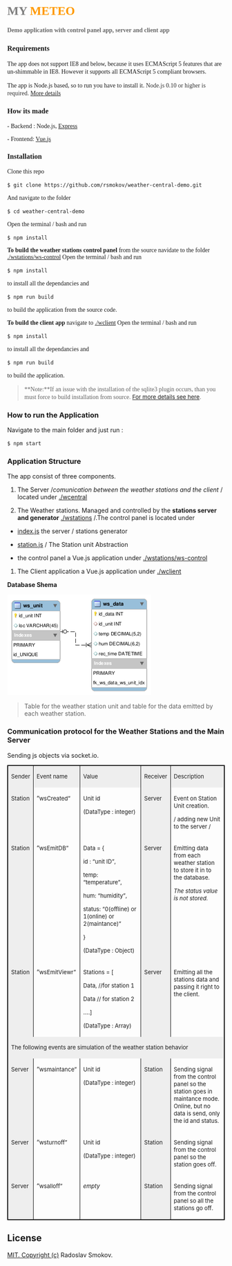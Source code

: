# <font face="Ubuntu"><font color="#808080">MY</font> <font color="#ff9900">METEO</font></font>

<font face="Ubuntu"><font color="#666666">**Demo application with control panel app, server and client app**</font></font>

### <font face="Ubuntu">Requirements</font>

<font face="Ubuntu">The app does not support IE8 and below, because it uses ECMAScript 5 features that are un-shimmable in IE8\. However it supports all ECMAScript 5 compliant browsers.</font>

<font face="Ubuntu"><font face="Ubuntu"><span style="background: transparent">The app is Node.js based, so to run you have to install it.</span> </font><font color="#333333"><font face="Ubuntu"><span style="background: transparent">Node.js 0.10 or higher is required.</span> </font></font>[<font face="Ubuntu"><span style="background: transparent">More details</span></font>](https://docs.npmjs.com/getting-started/installing-node)

### How its made

<span style="background: transparent"><font face="Ubuntu">- Backend : Node.js,</font> [<font face="Ubuntu">Express</font>](https://expressjs.com/)</span>

<span style="background: transparent"><font face="Ubuntu">- Frontend: [Vue.js](https://vuejs.org/)</font></span>

### Installation

Clone this repo
```sh
$ git clone https://github.com/rsmokov/weather-central-demo.git
```
And navigate to the folder
```sh
$ cd weather-central-demo
```
Open the terminal / bash and run
```sh
$ npm install
```

**To build the weather stations control panel** from the source navidate to the folder [./wstations/ws-control](./wstations/ws-control)
Open the terminal / bash and run
```sh
$ npm install
```
to install all the dependancies and 
```sh
$ npm run build 
```
to build the application from the source code.

**To build the client app** navigate to  [./wclient](./wclient)
Open the terminal / bash and run
```sh
$ npm install
```
to install all the dependancies and 
```sh
$ npm run build 
```
to build the application.

> **Note:**If an issue with the installation of the sqlite3 plugin occurs, than you must force to build installation from source.</font> [<font size="2">For more details see here</font>](https://www.npmjs.com/package/sqlite3#source-install)<font size="2">.</font>

### How to run the Application

Navigate to the main folder and just run :
```sh
$ npm start
```
### Application Structure

The app consist of three components.

1.  The Server /_comunication between the weather stations and the client_ / located under [./wcentral](./wcentral)

2.  The Weather stations. Managed and controlled by the **stations server and generator** [./wstations](./wstations) /.The control panel is located under

*   [index.js](./wstations/index.js)  the server / stations generator

*   [station.js](./wstations/station.js)  / The Station unit Abstraction

*   the control panel a Vue.js application under [./wstations/ws-control](./wstations/ws-control)

1.  The Client application a Vue.js application under [./wclient](./wclient)

**Database Shema**

![](./docu/schema.png)  

>Table for the weather station unit and table for the data emitted by each weather station.

### Communication protocol for the Weather Stations and the Main Server

Sending js objects via socket.io.

<table width="100%" border="1" bordercolor="#000000" cellpadding="5" cellspacing="0" rules="COLS"><colgroup><col width="22*"> <col width="38*"> <col width="90*"> <col width="24*"> <col width="82*"></colgroup>

<tbody>

<tr valign="TOP">

<td width="9%" bgcolor="#eeeeee">

<font color="#1c1c1c"><font size="2"><span style="background: transparent">Sender</span></font></font>

</td>

<td width="15%" bgcolor="#eeeeee">

<font color="#1c1c1c"><font size="2"><span style="background: transparent">Event name</span></font></font>

</td>

<td width="35%" bgcolor="#eeeeee">

<font color="#1c1c1c"><font size="2"><span style="background: transparent">Value</span></font></font>

</td>

<td width="9%" bgcolor="#eeeeee">

<font color="#1c1c1c"><font size="2"><span style="background: transparent">Receiver</span></font></font>

</td>

<td width="32%" bgcolor="#eeeeee">

<font color="#1c1c1c"><font size="2"><span style="background: transparent">Description</span></font></font>

</td>

</tr>

<tr valign="TOP">

<td width="9%" bgcolor="#eeeeee">

<font size="2">Station</font>

</td>

<td width="15%">

“<font size="2">wsCreated”</font>

</td>

<td width="35%">

<font size="2">Unit id</font>

<font size="2">(DataType : integer)</font>

</td>

<td width="9%" bgcolor="#eeeeee">

<font size="2">Server</font>

</td>

<td width="32%">

<font size="2">Event on Station Unit creation.</font>

<font size="2">/ adding new Unit to the server /</font>

</td>

</tr>

<tr valign="TOP">

<td width="9%" bgcolor="#eeeeee">

<font size="2">Station</font>

</td>

<td width="15%">

“<font size="2">wsEmitDB”</font>

</td>

<td width="35%">

<font size="2">Data = {</font>

<font size="2">id : “unit ID”,</font>

<font size="2">temp: “temperature”,</font>

<font size="2">hum: “humidity”,</font>

<font size="2">status: “0(offline) or 1(online) or 2(maintance)”</font>

<font size="2">}</font>

<font size="2">(DataType : Object)</font>

</td>

<td width="9%" bgcolor="#eeeeee">

<font size="2">Server</font>

</td>

<td width="32%">

<font size="2">Emitting data from each weather station to store it in to the database.</font>

<font size="2">_The status value is not stored._</font>

</td>

</tr>

<tr valign="TOP">

<td width="9%" bgcolor="#eeeeee">

<font size="2">Station</font>

</td>

<td width="15%">

“<font size="2">wsEmitViewr”</font>

</td>

<td width="35%">

<font size="2">Stations = [</font>

<font size="2">Data, //for station 1</font>

<font size="2">Data // for station 2</font>

…<font size="2">.]</font>

<font size="2">(DataType : Array)</font>

</td>

<td width="9%" bgcolor="#eeeeee">

<font size="2">Server</font>

</td>

<td width="32%">

<font size="2">Emitting all the stations data and passing it right to the client.</font>

</td>

</tr>

<tr>

<td colspan="5" width="100%" valign="TOP" bgcolor="#eeeeee">

<a name="tw-target-text"></a><font size="2">The following events are simulation of the weather station</font> <font size="2"><span lang="en">behavior</span></font>

</td>

</tr>

<tr valign="TOP">

<td width="9%" bgcolor="#eeeeee">

<font size="2">Server</font>

</td>

<td width="15%">

“<font size="2">wsmaintance”</font>

</td>

<td width="35%">

<font size="2">Unit id</font>

<font size="2">(DataType : integer)</font>

</td>

<td width="9%" bgcolor="#eeeeee">

<font size="2">Station</font>

</td>

<td width="32%">

<font size="2">Sending signal from the control panel so the station goes in maintance mode. Online, but no data is send, only the id and status.</font>

</td>

</tr>

<tr valign="TOP">

<td width="9%" height="46" bgcolor="#eeeeee">

<font size="2">Server</font>

</td>

<td width="15%">

“<font size="2">wsturnoff”</font>

</td>

<td width="35%">

<font size="2">Unit id</font>

<font size="2">(DataType : integer)</font>

</td>

<td width="9%" bgcolor="#eeeeee">

<font size="2">Station</font>

</td>

<td width="32%">

<font size="2">Sending signal from the control panel so the station goes off.</font>

</td>

</tr>

<tr valign="TOP">

<td width="9%" bgcolor="#eeeeee">

<font size="2">Server</font>

</td>

<td width="15%">

“<font size="2">wsalloff”</font>

</td>

<td width="35%">

<font size="2">_empty_</font>

</td>

<td width="9%" bgcolor="#eeeeee">

<font size="2">Station</font>

</td>

<td width="32%">

<font size="2">Sending signal from the control panel so all the stations go off.</font>

</td>

</tr>

</tbody>

</table>

## License
[MIT. Copyright (c)](https://opensource.org/licenses/MIT) Radoslav Smokov.
